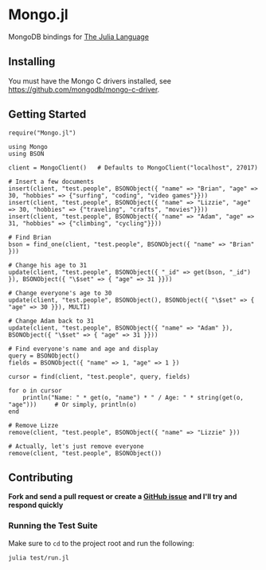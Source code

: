 Mongo.jl
========

MongoDB bindings for [The Julia Language](http://julialang.org/)


Installing
----------

You must have the Mongo C drivers installed, see <https://github.com/mongodb/mongo-c-driver>.


Getting Started
---------------

    require("Mongo.jl")

    using Mongo
    using BSON

    client = MongoClient()   # Defaults to MongoClient("localhost", 27017)

    # Insert a few documents
    insert(client, "test.people", BSONObject({ "name" => "Brian", "age" => 30, "hobbies" => {"surfing", "coding", "video games"}}))
    insert(client, "test.people", BSONObject({ "name" => "Lizzie", "age" => 30, "hobbies" => {"traveling", "crafts", "movies"}}))
    insert(client, "test.people", BSONObject({ "name" => "Adam", "age" => 31, "hobbies" => {"climbing", "cycling"}}))

    # Find Brian
    bson = find_one(client, "test.people", BSONObject({ "name" => "Brian" }))

    # Change his age to 31
    update(client, "test.people", BSONObject({ "_id" => get(bson, "_id") }), BSONObject({ "\$set" => { "age" => 31 }}))

    # Change everyone's age to 30
    update(client, "test.people", BSONObject(), BSONObject({ "\$set" => { "age" => 30 }}), MULTI)

    # Change Adam back to 31
    update(client, "test.people", BSONObject({ "name" => "Adam" }), BSONObject({ "\$set" => { "age" => 31 }}))

    # Find everyone's name and age and display
    query = BSONObject()
    fields = BSONObject({ "name" => 1, "age" => 1 })

    cursor = find(client, "test.people", query, fields)

    for o in cursor
        println("Name: " * get(o, "name") * " / Age: " * string(get(o, "age")))     # Or simply, println(o)
    end

    # Remove Lizze
    remove(client, "test.people", BSONObject({ "name" => "Lizzie" }))

    # Actually, let's just remove everyone
    remove(client, "test.people", BSONObject())


Contributing
------------

**Fork and send a pull request or create a [GitHub issue](https://github.com/Lytol/Mongo.jl/issues) and I'll try and respond quickly**

### Running the Test Suite

Make sure to `cd` to the project root and run the following:

    julia test/run.jl

